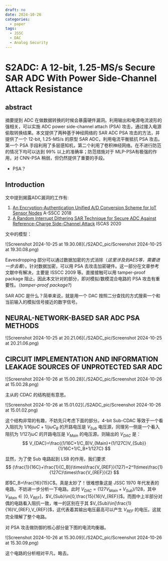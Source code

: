```yaml
---
draft: no
date: 2024-10-26
categories:
  - paper
tags:
  - JSSC
  - DAC
  - Analog Security
---
```


# S2ADC: A 12-bit, 1.25-MS/s Secure SAR ADC With Power Side-Channel Attack Resistance

## abstract

摘要提到 ADC 在做数据转换的时候会暴露硬件漏洞。利用输出和电源电流波形的强相关，可以实施 ADC power side-channel attach (PSA) 攻击，通过接入电源偷取转换结果。本文提供了两种基于神经网络的 SAR ADC PSA 攻击的方法，并提供了一个 12-bit, 1.25-MS/s 的原型 SAR ADC，利用电流平衡抵抗 PSA 攻击。第一个 PSA 手段利用了多层感知机，第二个利用了卷积神经网络。在不进行防范的情况下均可以达到 99% 以上的准确率；防范措施对于 MLP-PSA有极强的作用，对 CNN-PSA 稍弱，但仍然提供了重要的手段。

- PSA？

## Introduction

文中提到揭露ADC漏洞的工作有: 
1. [An Encryption-Authentication Unified A/D Conversion Scheme for IoT Sensor Nodes](https://ieeexplore.ieee.org/document/8579273) A-SSCC 2018
2. [A Random Interrupt Dithering SAR Technique for Secure ADC Against Reference-Charge Side-Channel Attack](https://ieeexplore.ieee.org/document/8653400) ISCAS 2020

文中的模型：

![Screenshot 2024-10-25 at 19.30.08](./S2ADC_pic/Screenshot 2024-10-25 at 19.30.08.png)

Eavesdropping 部分可以通过数据加密的方式消除（*这里涉及到AES等，需要进一步去看*）。针对数据加密，可以用 PSA 去攻击加密硬件。这一部分在文章参考文献中有解决，主要是 ISSCC 2009 等。直接接触可以用 tamper-proof package 阻止。因此本文针对的部分，即对模拟/数模混合电路的 PSA 攻击有重要性。（*tamper-proof package?*)

SAR ADC 是什么？简单来说，就是用一个 DAC 按照二分查找的方式搜索一个和当前输入的模拟信号接近的数字信号。

## NEURAL-NETWORK-BASED SAR ADC PSA METHODS

![Screenshot 2024-10-25 at 20.21.06](./S2ADC_pic/Screenshot 2024-10-25 at 20.21.06.png)

## CIRCUIT IMPLEMENTATION AND INFORMATION LEAKAGE SOURCES OF UNPROTECTED SAR ADC

![Screenshot 2024-10-26 at 15.00.28](./S2ADC_pic/Screenshot 2024-10-26 at 15.00.28.png)

主从的 CDAC 的结构挺有意思。

![Screenshot 2024-10-26 at 15.01.02](./S2ADC_pic/Screenshot 2024-10-26 at 15.01.02.png)

这个结构非常的有趣，不妨先只考虑下面的部分。4-bit Sub-CDAC 等效于一个看入阻抗为 $1/16j\omega C+1/j\omega C_B$ 的开路电压是 $V_{Sub}$ 电压源，同理另一侧是一个看入阻抗为 $1/127j\omega C$ 的开路电压是 $V_{Main}$ 的电压源。则输出的 $V_{DAC}$ 是：
$$
V_{DAC}=\frac{(1/16C+1/C_B)V_{Main}+(1/127C)V_{Sub}}{1/16C+1/C_B+1/127C}
$$

显然，为了使 Sub 电路起到 LSB 的作用，我们要求
$$
(\frac{1}{16C}+\frac{1}{C_B})\times\frac{V_{REF}}{127}=2^1\times\frac{1}{127C}\times\frac{V_{REF}}{2}
$$

即$C_B=\frac{16}{15}C$。真是太妙了！很难想象这是 JSSC 1970 年代发表的电路。不妨进一步分析一下电路。此时 $V_{DAC}=(127V_{Main}+V_{Sub})/128$，其中 $V_{Main}\in [0,V_{REF}]$，$V_{Sub}\in[0,\frac{15}{16}V_{REF}]$。而图中上半部分对偶的电路看入阻抗一致，唯一的区别在于其 $V_{Sub}\in[\frac{1}{16}V_{REF},V_{REF}]$，这代表着其输出电压最高可以产生 $V_{REF}$ 的电压。这就完全理解了整个电路。

对 PSA 攻击做防御的核心部分是下图的电流均衡器。

![Screenshot 2024-10-26 at 15.30.09](./S2ADC_pic/Screenshot 2024-10-26 at 15.30.09.png)

这个电路的分析相对平凡，略去。